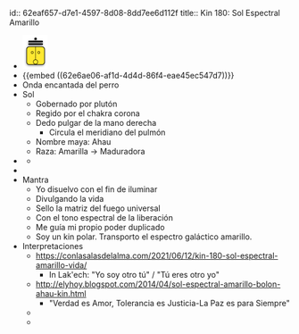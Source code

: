 id:: 62eaf657-d7e1-4597-8d08-8dd7ee6d112f
title:: Kin 180: Sol Espectral Amarillo

- ![image.png](../assets/image_1659565793204_0.png)
- {{embed ((62e6ae06-af1d-4d4d-86f4-eae45ec547d7))}}
- Onda encantada del perro
- Sol
	- Gobernado por plutón
	- Regido por el chakra corona
	- Dedo pulgar de la mano derecha
		- Circula el meridiano del pulmón
	- Nombre maya: Ahau
	- Raza: Amarilla -> Maduradora
-
	-
-
- Mantra
	- Yo disuelvo con el fin de iluminar
	- Divulgando la vida
	- Sello la matriz del fuego universal
	- Con el tono espectral de la liberación
	- Me guía mi propio poder duplicado
	- Soy un kin polar. Transporto el espectro galáctico amarillo.
- Interpretaciones
	- https://conlasalasdelalma.com/2021/06/12/kin-180-sol-espectral-amarillo-vida/
		- In Lak'ech: "Yo soy otro tú" / "Tú eres otro yo"
	- http://elyhoy.blogspot.com/2014/04/sol-espectral-amarillo-bolon-ahau-kin.html
		- "Verdad es Amor, Tolerancia es Justicia-La Paz es para Siempre"
	-
	-